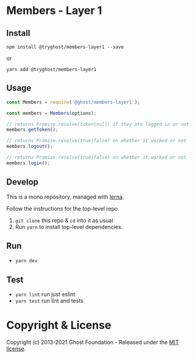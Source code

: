# Members - Layer 1

## Install

`npm install @tryghost/members-layer1 --save`

or

`yarn add @tryghost/members-layer1`


## Usage


```javascript
const Members = require('@ghost/members-layer1');

const members = Members(options);

// returns Promise.resolve(token|null) if they are logged in or not
members.getToken();

// returns Promise.resolve(true|false) on whether it worked or not
members.logout();

// returns Promise.resolve(true|false) on whether it worked or not
members.login();
```


## Develop

This is a mono repository, managed with [lerna](https://lernajs.io/).

Follow the instructions for the top-level repo.
1. `git clone` this repo & `cd` into it as usual
2. Run `yarn` to install top-level dependencies.


## Run

- `yarn dev`


## Test

- `yarn lint` run just eslint
- `yarn test` run lint and tests




# Copyright & License

Copyright (c) 2013-2021 Ghost Foundation - Released under the [MIT license](LICENSE).
